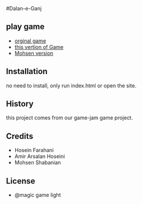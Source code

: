#Dalan-e-Ganj
## play game
- [orginal game](https://wp-code.ir/game)
- [this vertion of Game](https://magic-light-team.github.io/Dalan-e-Ganj/)
- [Mohsen version](https://mohsen12999.github.io/Dalan-e-Ganj/)
## Installation
no need to install, only run index.html or open the site.
## History
this project comes from our game-jam game project.
## Credits
* Hosein Farahani
* Amir Arsalan Hoseini
* Mohsen Shabanian
## License
* @magic game light
